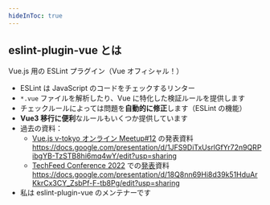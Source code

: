 ```yaml
---
hideInToc: true
---
```


## eslint-plugin-vue とは

Vue.js 用の ESLint プラグイン（Vue オフィシャル！）

- ESLint は JavaScript のコードをチェックするリンター
- `*.vue` ファイルを解析したり、Vue に特化した検証ルールを提供します
- チェックルールによっては問題を**自動的に修正**します（ESLint の機能）
- **Vue3 移行に便利**なルールもいくつか提供しています
- 過去の資料：
  - [Vue.js v-tokyo オンライン Meetup#12](https://vuejs-meetup.connpass.com/event/195236/) の発表資料
    <https://docs.google.com/presentation/d/1JFS9DiTxUsrlGfYr72n9QRPibgYB-TzSTB8hi6mq4wY/edit?usp=sharing>
  - [TechFeed Conference 2022](https://techfeed.io/events/techfeed-conference-2022) での[発表](https://techfeed.io/entries/629ef550a192e46aa36a7760)資料
    <https://docs.google.com/presentation/d/18Q8nn69Hi8d39k51HduArKkrCx3CY_ZsbPf-F-tb8Pg/edit?usp=sharing>
- 私は eslint-plugin-vue のメンテナーです
